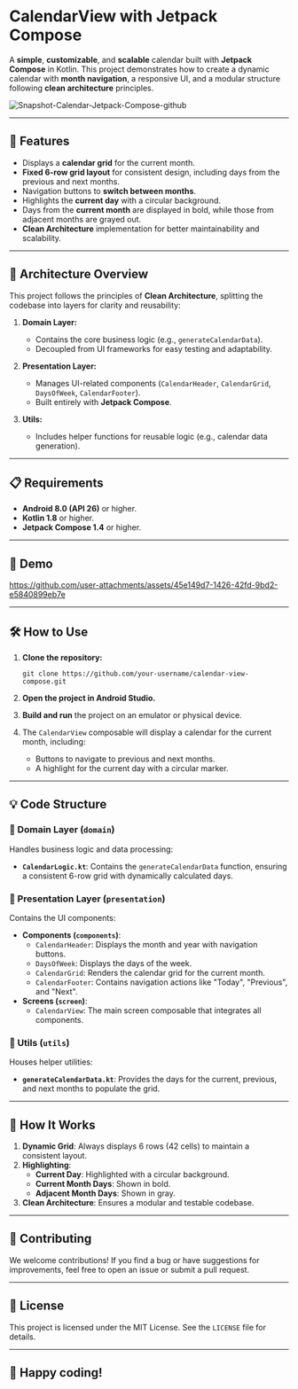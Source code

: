 # CalendarView with Jetpack Compose

A **simple**, **customizable**, and **scalable** calendar built with **Jetpack Compose** in Kotlin. This project demonstrates how to create a dynamic calendar with **month navigation**, a responsive UI, and a modular structure following **clean architecture** principles.

![Snapshot-Calendar-Jetpack-Compose-github](https://github.com/user-attachments/assets/5de56713-40ce-4d4e-9b20-a159ac97c68e)

----------

## 🚀 **Features**

-   Displays a **calendar grid** for the current month.
-   **Fixed 6-row grid layout** for consistent design, including days from the previous and next months.
-   Navigation buttons to **switch between months**.
-   Highlights the **current day** with a circular background.
-   Days from the **current month** are displayed in bold, while those from adjacent months are grayed out.
-   **Clean Architecture** implementation for better maintainability and scalability.

----------

## 📂 **Architecture Overview**

This project follows the principles of **Clean Architecture**, splitting the codebase into layers for clarity and reusability:

1.  **Domain Layer:**
    
    -   Contains the core business logic (e.g., `generateCalendarData`).
    -   Decoupled from UI frameworks for easy testing and adaptability.
2.  **Presentation Layer:**
    
    -   Manages UI-related components (`CalendarHeader`, `CalendarGrid`, `DaysOfWeek`, `CalendarFooter`).
    -   Built entirely with **Jetpack Compose**.
3.  **Utils:**
    
    -   Includes helper functions for reusable logic (e.g., calendar data generation).

----------

## 📋 **Requirements**

-   **Android 8.0 (API 26)** or higher.
-   **Kotlin 1.8** or higher.
-   **Jetpack Compose 1.4** or higher.

----------

## 🎥 **Demo**

https://github.com/user-attachments/assets/45e149d7-1426-42fd-9bd2-e5840899eb7e

----------

## 🛠 **How to Use**

1.  **Clone the repository:**
    

    

    
    `git clone https://github.com/your-username/calendar-view-compose.git` 
    
2.  **Open the project in Android Studio.**
    
3.  **Build and run** the project on an emulator or physical device.
    
4.  The `CalendarView` composable will display a calendar for the current month, including:
    
    -   Buttons to navigate to previous and next months.
    -   A highlight for the current day with a circular marker.

----------

## 💡 **Code Structure**

### 📂 Domain Layer (`domain`)

Handles business logic and data processing:

-   **`CalendarLogic.kt`**: Contains the `generateCalendarData` function, ensuring a consistent 6-row grid with dynamically calculated days.

### 📂 Presentation Layer (`presentation`)

Contains the UI components:

-   **Components (`components`)**:
    -   `CalendarHeader`: Displays the month and year with navigation buttons.
    -   `DaysOfWeek`: Displays the days of the week.
    -   `CalendarGrid`: Renders the calendar grid for the current month.
    -   `CalendarFooter`: Contains navigation actions like "Today", "Previous", and "Next".
-   **Screens (`screen`)**:
    -   `CalendarView`: The main screen composable that integrates all components.

### 📂 Utils (`utils`)

Houses helper utilities:

-   **`generateCalendarData.kt`**: Provides the days for the current, previous, and next months to populate the grid.

----------

## 🧪 **How It Works**

1.  **Dynamic Grid**: Always displays 6 rows (42 cells) to maintain a consistent layout.
2.  **Highlighting**:
    -   **Current Day**: Highlighted with a circular background.
    -   **Current Month Days**: Shown in bold.
    -   **Adjacent Month Days**: Shown in gray.
3.  **Clean Architecture**: Ensures a modular and testable codebase.

----------

## 🤝 **Contributing**

We welcome contributions! If you find a bug or have suggestions for improvements, feel free to open an issue or submit a pull request.

----------

## 📜 **License**

This project is licensed under the MIT License. See the `LICENSE` file for details.

----------

## 🎉 Happy coding!
